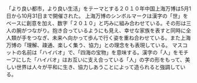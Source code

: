 「より良い都市，より良い生活」をテーマとする２０１０年中国上海万博は5月1日から10月31日まで開催された。
上海万博のシンボルマークは漢字の「世」をベースに創意を加え、数字「２０１０」と巧みに組み合わせている。その形は三人の腕がつながり。抱き合っているようにも見え、幸せな家族を表すと同時に全人類が手をつなぎ、未来へ向かって歩んで行く姿を重ね合わせている。また上海万博の「理解、疎通、楽しく集う、協力」との理念をも表現している。
マスコットの名前は「ハイバオ」で、「四海の宝物」を意味する。漢字の「人」をモチーフにした「ハイバオ」はお互いに支え合っている「人」の字の形をもって、美しい世界は人々が平和に生き、協力しあうことによって造られると強調している。
